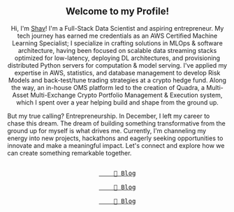 <h2 align="center"> Welcome to my Profile!  </h2>

<p align="center">  Hi, I'm <a href="https://shav.dev/">Shav</a>! I'm a Full-Stack Data Scientist and aspiring entrepreneur. My tech journey has earned me credentials as an AWS Certified Machine Learning Specialist; I specialize in crafting solutions in MLOps & software architecture, having been focused on scalable data streaming stacks optimized for low-latency, deploying DL architectures, and provisioning distributed Python servers for computation & model serving. I've applied my expertise in AWS, statistics, and database management to develop Risk Models and back-test/tune trading strategies at a crypto hedge fund. Along the way, an in-house OMS platform led to the creation of Quadra, a Multi-Asset Multi-Exchange Crypto Portfolio Management & Execution system, which I spent over a year helping build and shape from the ground up.

But my true calling? Entrepreneurship. In December, I left my career to chase this dream. The dream of building something transformative from the ground up for myself is what drives me. Currently, I'm channeling my energy into new projects, hackathons and eagerly seeking opportunities to innovate and make a meaningful impact. Let's connect and explore how we can create something remarkable together.

</p>

<pre align="center">
    <a href="https://www.linkedin.com/in/shavvimalendiran/">
    📖 Blog<a/>
    <a href="https://www.linkedin.com/in/shavvimalendiran/">
    📖 Blog<a/>
    <a href="https://www.linkedin.com/in/shavvimalendiran/">
    📖 Blog<a/>
</pre>
